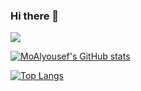 ### Hi there 👋

![](https://komarev.com/ghpvc/?username=MoAlyousef&color=blueviolet)

[![MoAlyousef's GitHub stats](https://github-readme-stats.vercel.app/api?username=MoAlyousef&show_icons=true&theme=radical)](https://github.com/anuraghazra/github-readme-stats)

[![Top Langs](https://github-readme-stats.vercel.app/api/top-langs/?username=MoAlyousef&show_icons=true&theme=radical)](https://github.com/anuraghazra/github-readme-stats)
